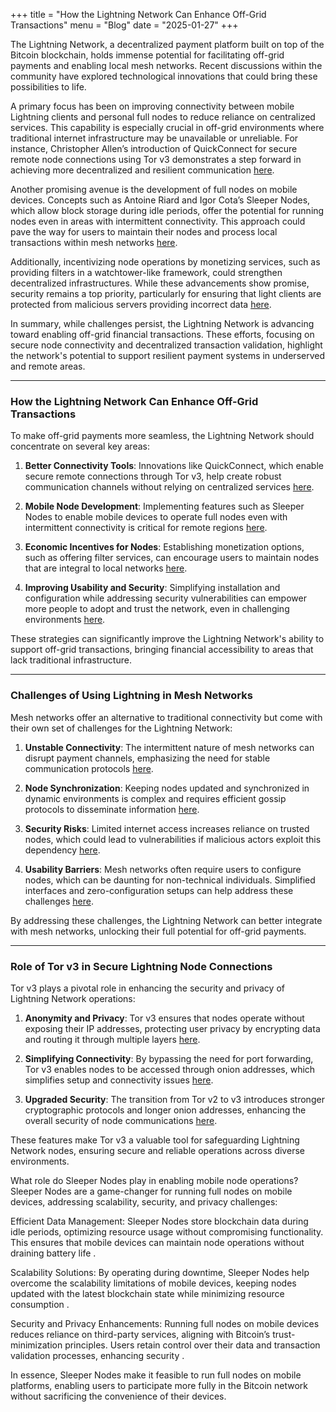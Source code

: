 +++
title = "How the Lightning Network Can Enhance Off-Grid Transactions"
menu = "Blog"
date = "2025-01-27"
+++ 


The Lightning Network, a decentralized payment platform built on top of the Bitcoin blockchain, holds immense potential for facilitating off-grid payments and enabling local mesh networks. Recent discussions within the community have explored technological innovations that could bring these possibilities to life.

A primary focus has been on improving connectivity between mobile Lightning clients and personal full nodes to reduce reliance on centralized services. This capability is especially crucial in off-grid environments where traditional internet infrastructure may be unavailable or unreliable. For instance, Christopher Allen’s introduction of QuickConnect for secure remote node connections using Tor v3 demonstrates a step forward in achieving more decentralized and resilient communication [here](https://gnusha.org/url/https://lists.linuxfoundation.org/pipermail/lightning-dev/2020-May/002678.html).

Another promising avenue is the development of full nodes on mobile devices. Concepts such as Antoine Riard and Igor Cota’s Sleeper Nodes, which allow block storage during idle periods, offer the potential for running nodes even in areas with intermittent connectivity. This approach could pave the way for users to maintain their nodes and process local transactions within mesh networks [here](https://gnusha.org/url/https://lists.linuxfoundation.org/pipermail/lightning-dev/2020-May/002678.html).

Additionally, incentivizing node operations by monetizing services, such as providing filters in a watchtower-like framework, could strengthen decentralized infrastructures. While these advancements show promise, security remains a top priority, particularly for ensuring that light clients are protected from malicious servers providing incorrect data [here](https://gnusha.org/url/https://lists.linuxfoundation.org/pipermail/lightning-dev/2020-May/002678.html).

In summary, while challenges persist, the Lightning Network is advancing toward enabling off-grid financial transactions. These efforts, focusing on secure node connectivity and decentralized transaction validation, highlight the network's potential to support resilient payment systems in underserved and remote areas.

---

### How the Lightning Network Can Enhance Off-Grid Transactions

To make off-grid payments more seamless, the Lightning Network should concentrate on several key areas:

1. **Better Connectivity Tools**: Innovations like QuickConnect, which enable secure remote connections through Tor v3, help create robust communication channels without relying on centralized services [here](https://github.com/lnbook/lnbook/blob/develop/07_payment_channels.asciidoc).

2. **Mobile Node Development**: Implementing features such as Sleeper Nodes to enable mobile devices to operate full nodes even with intermittent connectivity is critical for remote regions [here](https://github.com/lnbook/lnbook/blob/develop/05_node_operations.asciidoc).

3. **Economic Incentives for Nodes**: Establishing monetization options, such as offering filter services, can encourage users to maintain nodes that are integral to local networks [here](https://gnusha.org/url/https://lists.linuxfoundation.org/pipermail/lightning-dev/2020-May/002678.html).

4. **Improving Usability and Security**: Simplifying installation and configuration while addressing security vulnerabilities can empower more people to adopt and trust the network, even in challenging environments [here](https://github.com/lnbook/lnbook/blob/develop/01_introduction.asciidoc).

These strategies can significantly improve the Lightning Network's ability to support off-grid transactions, bringing financial accessibility to areas that lack traditional infrastructure.

[0]: https://github.com/lnbook/lnbook/blob/develop/01_introduction.asciidoc
[1]: https://github.com/lnbook/lnbook/blob/develop/07_payment_channels.asciidoc
[2]: https://github.com/lnbook/lnbook/blob/develop/05_node_operations.asciidoc
[3]: https://gnusha.org/url/https://lists.linuxfoundation.org/pipermail/lightning-dev/2017-November/000787.html
[4]: https://gnusha.org/url/https://lists.linuxfoundation.org/pipermail/lightning-dev/2018-November/001571.html
[5]: https://github.com/lnbook/lnbook/blob/develop/16_security_privacy_ln.asciidoc
[6]: https://lists.linuxfoundation.org/pipermail/lightning-dev/2019-November/002322.html
[7]: https://gnusha.org/url/https://lists.linuxfoundation.org/pipermail/lightning-dev/2020-May/002678.html


---

### Challenges of Using Lightning in Mesh Networks

Mesh networks offer an alternative to traditional connectivity but come with their own set of challenges for the Lightning Network:

1. **Unstable Connectivity**: The intermittent nature of mesh networks can disrupt payment channels, emphasizing the need for stable communication protocols [here](https://github.com/lnbook/lnbook/blob/develop/16_security_privacy_ln.asciidoc).

2. **Node Synchronization**: Keeping nodes updated and synchronized in dynamic environments is complex and requires efficient gossip protocols to disseminate information [here](https://github.com/lnbook/lnbook/blob/develop/11_gossip_channel_graph.asciidoc).

3. **Security Risks**: Limited internet access increases reliance on trusted nodes, which could lead to vulnerabilities if malicious actors exploit this dependency [here](https://github.com/lnbook/lnbook/blob/develop/04_node_client.asciidoc).

4. **Usability Barriers**: Mesh networks often require users to configure nodes, which can be daunting for non-technical individuals. Simplified interfaces and zero-configuration setups can help address these challenges [here](https://gnusha.org/url/https://lists.linuxfoundation.org/pipermail/lightning-dev/2020-May/002678.html).

By addressing these challenges, the Lightning Network can better integrate with mesh networks, unlocking their full potential for off-grid payments.


[0]: https://github.com/lnbook/lnbook/blob/develop/07_payment_channels.asciidoc
[1]: https://github.com/lnbook/lnbook/blob/develop/01_introduction.asciidoc
[2]: https://gnusha.org/url/https://lists.linuxfoundation.org/pipermail/lightning-dev/2020-May/002678.html
[3]: https://github.com/lnbook/lnbook/blob/develop/05_node_operations.asciidoc
[4]: https://github.com/lnbook/lnbook/blob/develop/08_routing_htlcs.asciidoc
[5]: https://gnusha.org/url/https://lists.linuxfoundation.org/pipermail/lightning-dev/2020-July/002763.html
[6]: https://gnusha.org/url/https://lists.linuxfoundation.org/pipermail/lightning-dev/2020-April/002639.html
[7]: https://gnusha.org/url/https://lists.linuxfoundation.org/pipermail/lightning-dev/2020-May/002678.html
[8]: https://gnusha.org/url/https://lists.linuxfoundation.org/pipermail/lightning-dev/2017-November/000787.html
[9]: https://github.com/lnbook/lnbook/blob/develop/01_introduction.asciidoc
[10]: https://github.com/lnbook/lnbook/blob/develop/16_security_privacy_ln.asciidoc
[11]: https://github.com/lnbook/lnbook/blob/develop/04_node_client.asciidoc
[12]: https://github.com/lnbook/lnbook/blob/develop/07_payment_channels.asciidoc
[13]: https://github.com/lnbook/lnbook/blob/develop/11_gossip_channel_graph.asciidoc

---

### Role of Tor v3 in Secure Lightning Node Connections

Tor v3 plays a pivotal role in enhancing the security and privacy of Lightning Network operations:

1. **Anonymity and Privacy**: Tor v3 ensures that nodes operate without exposing their IP addresses, protecting user privacy by encrypting data and routing it through multiple layers [here](https://github.com/lnbook/lnbook/blob/develop/05_node_operations.asciidoc).

2. **Simplifying Connectivity**: By bypassing the need for port forwarding, Tor v3 enables nodes to be accessed through onion addresses, which simplifies setup and connectivity issues [here](https://gnusha.org/url/https://lists.linuxfoundation.org/pipermail/lightning-dev/2020-May/002678.html).

3. **Upgraded Security**: The transition from Tor v2 to v3 introduces stronger cryptographic protocols and longer onion addresses, enhancing the overall security of node communications [here](https://lists.linuxfoundation.org/pipermail/lightning-dev/2021-September/003250.html).

These features make Tor v3 a valuable tool for safeguarding Lightning Network nodes, ensuring secure and reliable operations across diverse environments.

What role do Sleeper Nodes play in enabling mobile node operations?
Sleeper Nodes are a game-changer for running full nodes on mobile devices, addressing scalability, security, and privacy challenges:

Efficient Data Management: Sleeper Nodes store blockchain data during idle periods, optimizing resource usage without compromising functionality. This ensures that mobile devices can maintain node operations without draining battery life .

Scalability Solutions: By operating during downtime, Sleeper Nodes help overcome the scalability limitations of mobile devices, keeping nodes updated with the latest blockchain state while minimizing resource consumption .

Security and Privacy Enhancements: Running full nodes on mobile devices reduces reliance on third-party services, aligning with Bitcoin’s trust-minimization principles. Users retain control over their data and transaction validation processes, enhancing security .

In essence, Sleeper Nodes make it feasible to run full nodes on mobile platforms, enabling users to participate more fully in the Bitcoin network without sacrificing the convenience of their devices.

